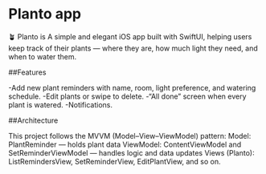 # Planto app

🪴 Planto is A simple and elegant iOS app built with SwiftUI, helping users keep track of their plants — where they are, how much light they need, and when to water them.

##Features

-Add new plant reminders with name, room, light preference, and watering schedule.
-Edit plants or swipe to delete.
-“All done” screen when every plant is watered.
-Notifications.

##Architecture

This project follows the MVVM (Model–View–ViewModel) pattern:
Model: PlantReminder — holds plant data
ViewModel: ContentViewModel and SetReminderViewModel — handles logic and data updates
Views (Planto): ListRemindersView, SetReminderView, EditPlantView, and so on.
